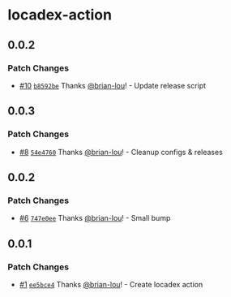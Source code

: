 # locadex-action

## 0.0.2

### Patch Changes

- [#10](https://github.com/generaltranslation/locadex/pull/10) [`b8592be`](https://github.com/generaltranslation/locadex/commit/b8592bea5c142b200273c73b63800fad15e349cc) Thanks [@brian-lou](https://github.com/brian-lou)! - Update release script

## 0.0.3

### Patch Changes

- [#8](https://github.com/generaltranslation/locadex/pull/8) [`54e4760`](https://github.com/generaltranslation/locadex/commit/54e47600ac7b156c2c4d74668fefaaf40ae056b6) Thanks [@brian-lou](https://github.com/brian-lou)! - Cleanup configs & releases

## 0.0.2

### Patch Changes

- [#6](https://github.com/generaltranslation/locadex/pull/6) [`747e0ee`](https://github.com/generaltranslation/locadex/commit/747e0ee80fed9941fd19ef8ca0b04fe14b02f264) Thanks [@brian-lou](https://github.com/brian-lou)! - Small bump

## 0.0.1

### Patch Changes

- [#1](https://github.com/generaltranslation/locadex/pull/1) [`ee5bce4`](https://github.com/generaltranslation/locadex/commit/ee5bce4b6c4b87cd6c245b06681ff98c9ef6798b) Thanks [@brian-lou](https://github.com/brian-lou)! - Create locadex action
